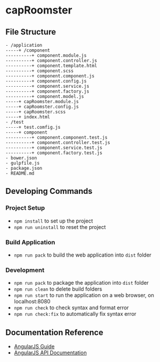 # capRoomster

## File Structure

```
- /application
-----+ /component
----------+ component.module.js
----------+ component.controller.js
----------+ component.template.html
----------+ component.scss
----------+ component.component.js
----------+ component.config.js
----------+ component.service.js
----------+ component.factory.js
----------+ component.model.js
-----+ capRoomster.module.js
-----+ capRoomster.config.js
-----+ capRoomster.scss
-----+ index.html
- /test
-----+ test.comfig.js
-----+ component
----------+ component.component.test.js
----------+ component.controller.test.js
----------+ component.service.test.js
----------+ component.factory.test.js
- bower.json
- gulpfile.js
- package.json
- README.md
```

## Developing Commands

### Project Setup

- `npm install` to set up the project
- `npm run uninstall` to reset the project

### Build Application

- `npm run pack` to build the web application into `dist` folder

### Development

- `npm run pack` to package the application into `dist` folder
- `npm run clean` to delete build folders
- `npm run start` to run the application on a web browser, on localhost:8080
- `npm run check` to check syntax and format error
- `npm run check:fix` to automatically fix syntax error

## Documentation Reference

- [AngularJS Guide](https://docs.angularjs.org/guide)
- [AngularJS API Documentation](https://docs.angularjs.org/api)
